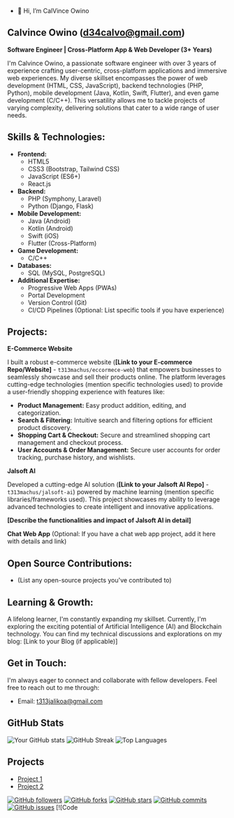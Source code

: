 - 👋 Hi, I’m CalVince Owino

## Calvince Owino (d34calvo@gmail.com)

**Software Engineer | Cross-Platform App & Web Developer (3+ Years)**

I'm Calvince Owino, a passionate software engineer with over 3 years of experience crafting user-centric, cross-platform applications and immersive web experiences. My diverse skillset encompasses the power of web development (HTML, CSS, JavaScript), backend technologies (PHP, Python), mobile development (Java, Kotlin, Swift, Flutter), and even game development (C/C++). This versatility allows me to tackle projects of varying complexity, delivering solutions that cater to a wide range of user needs.

## Skills & Technologies:

* **Frontend:**
    * HTML5
    * CSS3 (Bootstrap, Tailwind CSS)
    * JavaScript (ES6+)
    * React.js
* **Backend:**
    * PHP (Symphony, Laravel)
    * Python (Django, Flask)
* **Mobile Development:**
    * Java (Android)
    * Kotlin (Android)
    * Swift (iOS)
    * Flutter (Cross-Platform)
* **Game Development:**
    * C/C++
* **Databases:**
    * SQL (MySQL, PostgreSQL)
* **Additional Expertise:**
    * Progressive Web Apps (PWAs)
    * Portal Development
    * Version Control (Git)
    * CI/CD Pipelines (Optional: List specific tools if you have experience)

## Projects:

**E-Commerce Website**

I built a robust e-commerce website (**[Link to your E-commerce Repo/Website]** - `t313machus/eccormece-web`) that empowers businesses to seamlessly showcase and sell their products online. The platform leverages cutting-edge technologies (mention specific technologies used) to provide a user-friendly shopping experience with features like:

* **Product Management:** Easy product addition, editing, and categorization.
* **Search & Filtering:** Intuitive search and filtering options for efficient product discovery.
* **Shopping Cart & Checkout:** Secure and streamlined shopping cart management and checkout process.
* **User Accounts & Order Management:** Secure user accounts for order tracking, purchase history, and wishlists.

**Jalsoft AI**

Developed a cutting-edge AI solution (**[Link to your Jalsoft AI Repo]** - `t313machus/jalsoft-ai`) powered by machine learning (mention specific libraries/frameworks used). This project showcases my ability to leverage advanced technologies to create intelligent and innovative applications.

**[Describe the functionalities and impact of Jalsoft AI in detail]**

**Chat Web App** (Optional: If you have a chat web app project, add it here with details and link)

## Open Source Contributions:

* (List any open-source projects you've contributed to)

## Learning & Growth:

A lifelong learner, I'm constantly expanding my skillset. Currently, I'm exploring the exciting potential of Artificial Intelligence (AI) and Blockchain technology. You can find my technical discussions and explorations on my blog: [Link to your Blog (if applicable)]

## Get in Touch:

I'm always eager to connect and collaborate with fellow developers. Feel free to reach out to me through:

* Email: t313jalikoa@gmail.com

## GitHub Stats

![Your GitHub stats](https://github-readme-stats.vercel.app/api?username=yourusername&show_icons=true&theme=radical)
![GitHub Streak](https://github-readme-streak-stats.herokuapp.com/?user=yourusername&theme=radical)
![Top Languages](https://github-readme-stats.vercel.app/api/top-langs/?username=yourusername&layout=compact&theme=radical)

## Projects
- [Project 1](https://github.com/yourusername/project1)
- [Project 2](https://github.com/yourusername/project2)

[![GitHub followers](https://img.shields.io/github/followers/t313machus?style=social)](https://github.com/t313machus)
[![GitHub forks](https://img.shields.io/github/forks/t313machus/eccormece-web?style=social)](https://github.com/t313machus/eccormece-web)
[![GitHub stars](https://img.shields.io/github/stars/t313machus/eccormece-web?style=social)](https://github.com/t313machus/eccormece-web)
[![GitHub commits](https://img.shields.io/github/commits/t313machus/eccormece-web?style=social)](https://github.com/t313machus/eccormece-web)
[![GitHub issues](https://img.shields.io/github/issues/t313machus/eccormece-web?style=social)](https://github.com/t313machus/eccormece-web)
[![Code

